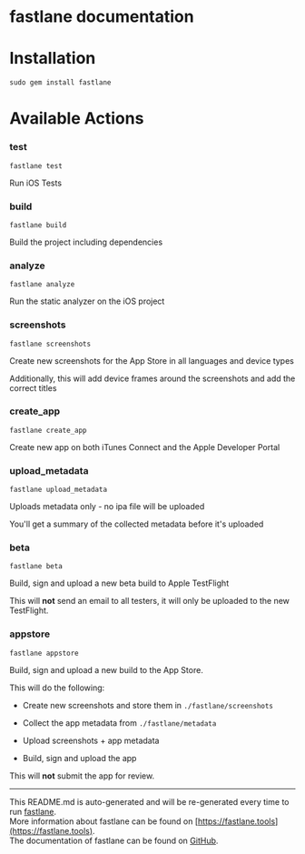 fastlane documentation
================
# Installation
```
sudo gem install fastlane
```
# Available Actions
### test
```
fastlane test
```
Run iOS Tests
### build
```
fastlane build
```
Build the project including dependencies
### analyze
```
fastlane analyze
```
Run the static analyzer on the iOS project
### screenshots
```
fastlane screenshots
```
Create new screenshots for the App Store in all languages and device types

Additionally, this will add device frames around the screenshots and add the correct titles
### create_app
```
fastlane create_app
```
Create new app on both iTunes Connect and the Apple Developer Portal
### upload_metadata
```
fastlane upload_metadata
```
Uploads metadata only - no ipa file will be uploaded

You'll get a summary of the collected metadata before it's uploaded
### beta
```
fastlane beta
```
Build, sign and upload a new beta build to Apple TestFlight

This will **not** send an email to all testers, it will only be uploaded to the new TestFlight. 
### appstore
```
fastlane appstore
```
Build, sign and upload a new build to the App Store.

This will do the following:



- Create new screenshots and store them in `./fastlane/screenshots`

- Collect the app metadata from `./fastlane/metadata`

- Upload screenshots + app metadata

- Build, sign and upload the app



This will **not** submit the app for review.

----

This README.md is auto-generated and will be re-generated every time to run [fastlane](https://fastlane.tools).  
More information about fastlane can be found on [https://fastlane.tools](https://fastlane.tools).  
The documentation of fastlane can be found on [GitHub](https://github.com/fastlane/fastlane).